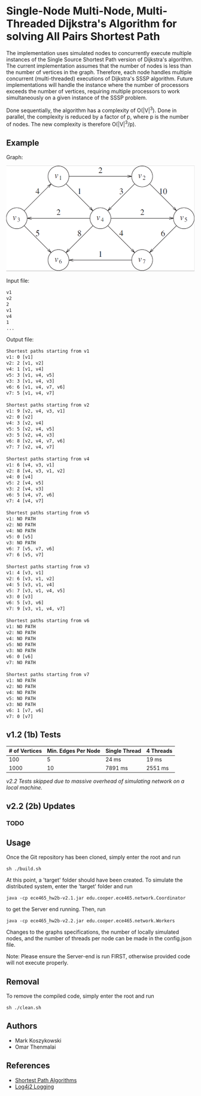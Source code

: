 # Single-Node Multi-Node, Multi-Threaded Dijkstra's Algorithm for solving All Pairs Shortest Path

The implementation uses simulated nodes to concurrently execute multiple instances of the Single Source Shortest Path version of Dijkstra's algorithm. The current implementation
assumes that the number of nodes is less than the number of vertices in the graph. Therefore, each node handles multiple concurrent (multi-threaded) executions of Dijkstra's SSSP algorithm.
Future implementations will handle the instance where the number of processors exceeds the number of vertices, requiring multiple processors to work simultaneously on a given
instance of the SSSP problem.

Done sequentially, the algorithm has a complexity of O(|V|<sup>3</sup>). Done in parallel, the complexity is reduced by a factor of p, where p is the number of nodes.
The new complexity is therefore O(|V|<sup>3</sup>/p).

## Example

Graph:

![](graph.png)

Input file:

    v1
    v2
    2
    v1
    v4
    1
    ...

Output file:

    Shortest paths starting from v1
    v1: 0 [v1]
    v2: 2 [v1, v2]
    v4: 1 [v1, v4]
    v5: 3 [v1, v4, v5]
    v3: 3 [v1, v4, v3]
    v6: 6 [v1, v4, v7, v6]
    v7: 5 [v1, v4, v7]
    
    Shortest paths starting from v2
    v1: 9 [v2, v4, v3, v1]
    v2: 0 [v2]
    v4: 3 [v2, v4]
    v5: 5 [v2, v4, v5]
    v3: 5 [v2, v4, v3]
    v6: 8 [v2, v4, v7, v6]
    v7: 7 [v2, v4, v7]

    Shortest paths starting from v4
    v1: 6 [v4, v3, v1]
    v2: 8 [v4, v3, v1, v2]
    v4: 0 [v4]
    v5: 2 [v4, v5]
    v3: 2 [v4, v3]
    v6: 5 [v4, v7, v6]
    v7: 4 [v4, v7]
    
    Shortest paths starting from v5
    v1: NO PATH
    v2: NO PATH
    v4: NO PATH
    v5: 0 [v5]
    v3: NO PATH
    v6: 7 [v5, v7, v6]
    v7: 6 [v5, v7]
    
    Shortest paths starting from v3
    v1: 4 [v3, v1]
    v2: 6 [v3, v1, v2]
    v4: 5 [v3, v1, v4]
    v5: 7 [v3, v1, v4, v5]
    v3: 0 [v3]
    v6: 5 [v3, v6]
    v7: 9 [v3, v1, v4, v7]
    
    Shortest paths starting from v6
    v1: NO PATH
    v2: NO PATH
    v4: NO PATH
    v5: NO PATH
    v3: NO PATH
    v6: 0 [v6]
    v7: NO PATH

    Shortest paths starting from v7
    v1: NO PATH
    v2: NO PATH
    v4: NO PATH
    v5: NO PATH
    v3: NO PATH
    v6: 1 [v7, v6]
    v7: 0 [v7]

## v1.2 (1b) Tests

| # of Vertices | Min. Edges Per Node | Single Thread | 4 Threads |
|------------|------------|-------------|-------------|
| 100 | 5 | 24 ms | 19 ms |
| 1000 | 10 | 7891 ms | 2551 ms |

*v2.2 Tests skipped due to massive overhead of simulating network on a local machine.*

## v2.2 (2b) Updates

### TODO

## Usage

Once the Git repository has been cloned, simply enter the root and run

    sh ./build.sh

At this point, a 'target' folder should have been created. To simulate the distributed system, enter the 'target' folder and run

    java -cp ece465_hw2b-v2.1.jar edu.cooper.ece465.network.Coordinator

to get the Server end running. Then, run 
    
    java -cp ece465_hw2b-v2.2.jar edu.cooper.ece465.network.Workers


Changes to the graphs specifications, the number of locally simulated nodes, and the number of threads per node can be made in the config.json file.

Note: Please ensure the Server-end is run FIRST, otherwise provided code will not execute properly.

## Removal

To remove the compiled code, simply enter the root and run

    sh ./clean.sh

## Authors

 - Mark Koszykowski
 - Omar Thenmalai

## References

 - [Shortest Path Algorithms](https://web.stanford.edu/class/cs97si/07-shortest-path-algorithms.pdf)
 - [Log4j2 Logging](https://dzone.com/articles/log4j-2-configuration-using-properties-file)